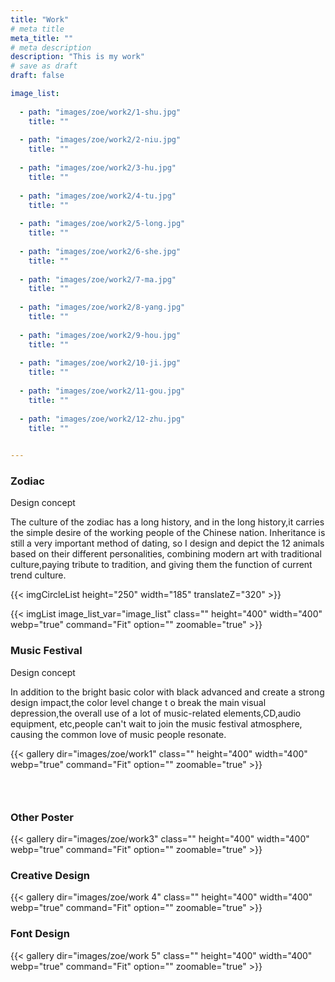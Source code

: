 ```yaml
---
title: "Work"
# meta title
meta_title: ""
# meta description
description: "This is my work"
# save as draft
draft: false

image_list:
  
  - path: "images/zoe/work2/1-shu.jpg"
    title: ""
 
  - path: "images/zoe/work2/2-niu.jpg"
    title: ""
 
  - path: "images/zoe/work2/3-hu.jpg"
    title: ""
 
  - path: "images/zoe/work2/4-tu.jpg"
    title: ""
 
  - path: "images/zoe/work2/5-long.jpg"
    title: ""
 
  - path: "images/zoe/work2/6-she.jpg"
    title: ""
 
  - path: "images/zoe/work2/7-ma.jpg"
    title: ""
 
  - path: "images/zoe/work2/8-yang.jpg"
    title: ""
 
  - path: "images/zoe/work2/9-hou.jpg"
    title: ""
 
  - path: "images/zoe/work2/10-ji.jpg"
    title: ""
   
  - path: "images/zoe/work2/11-gou.jpg"
    title: ""
   
  - path: "images/zoe/work2/12-zhu.jpg"
    title: ""
   

---
```



### Zodiac

Design concept

The culture of the zodiac has a long history, and in the long history,it carries the simple desire of the working people of the Chinese nation. Inheritance is still a very important method of dating, so I design and depict the 12 animals based on their different personalities, combining modern art with traditional culture,paying tribute to tradition, and giving them the function of current trend culture.


{{< imgCircleList   height="250" width="185"  translateZ="320"   >}}


<div class="zodiac-list-item circle-img-flat-list">
{{< imgList image_list_var="image_list" class="" height="400" width="400" webp="true" command="Fit" option="" zoomable="true" >}}
</div>


### Music Festival

Design concept

In addition to the bright basic color with black advanced and create a strong design impact,the color level change t o break the main visual depression,the overall use of a lot of music-related elements,CD,audio equipment, etc,people can't wait to join the music festival atmosphere, causing the common love of music people resonate.


{{< gallery dir="images/zoe/work1" class="" height="400" width="400" webp="true" command="Fit" option="" zoomable="true" >}}




### &nbsp;
### Other Poster

{{< gallery dir="images/zoe/work3" class="" height="400" width="400" webp="true" command="Fit" option="" zoomable="true" >}}


### Creative Design

{{< gallery dir="images/zoe/work 4" class="" height="400" width="400" webp="true" command="Fit" option="" zoomable="true" >}}


### Font Design
{{< gallery dir="images/zoe/work 5" class="" height="400" width="400" webp="true" command="Fit" option="" zoomable="true" >}}
